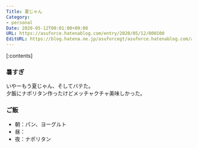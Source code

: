 ```yaml
---
Title: 夏じゃん
Category:
- personal
Date: 2020-05-12T00:01:00+09:00
URL: https://asuforce.hatenablog.com/entry/2020/05/12/000100
EditURL: https://blog.hatena.ne.jp/asuforcegt/asuforce.hatenablog.com/atom/entry/26006613565859210
---
```


[:contents]

###  暑すぎ

いやーもう夏じゃん、そしてバテた。  
夕飯にナポリタン作ったけどメッチャクチャ美味しかった。

### ご飯

- 朝：パン、ヨーグルト
- 昼：
- 夜：ナポリタン
